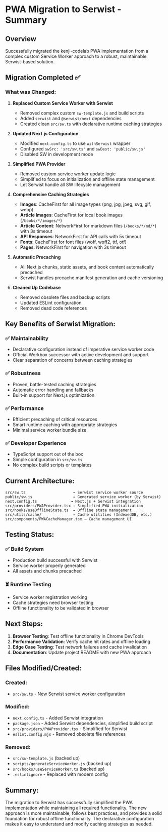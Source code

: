 # PWA Migration to Serwist - Summary

## Overview

Successfully migrated the kenji-codelab PWA implementation from a complex custom Service Worker approach to a robust, maintainable Serwist-based solution.

## Migration Completed ✅

### What was Changed:

1. **Replaced Custom Service Worker with Serwist**

    - Removed complex custom `sw-template.js` and build scripts
    - Added `serwist` and `@serwist/next` dependencies
    - Created clean `src/sw.ts` with declarative runtime caching strategies

2. **Updated Next.js Configuration**

    - Modified `next.config.ts` to use `withSerwist` wrapper
    - Configured `swSrc: 'src/sw.ts'` and `swDest: 'public/sw.js'`
    - Disabled SW in development mode

3. **Simplified PWA Provider**

    - Removed custom service worker update logic
    - Simplified to focus on initialization and offline state management
    - Let Serwist handle all SW lifecycle management

4. **Comprehensive Caching Strategies**

    - **Images**: CacheFirst for all image types (png, jpg, jpeg, svg, gif, webp)
    - **Article Images**: CacheFirst for local book images (`/books/*/images/*`)
    - **Article Content**: NetworkFirst for markdown files (`/books/*/md/*`) with 3s timeout
    - **API Responses**: NetworkFirst for API calls with 5s timeout
    - **Fonts**: CacheFirst for font files (woff, woff2, ttf, otf)
    - **Pages**: NetworkFirst for navigation with 3s timeout

5. **Automatic Precaching**

    - All Next.js chunks, static assets, and book content automatically precached
    - Serwist handles precache manifest generation and cache versioning

6. **Cleaned Up Codebase**
    - Removed obsolete files and backup scripts
    - Updated ESLint configuration
    - Removed dead code references

## Key Benefits of Serwist Migration:

### ✅ **Maintainability**

- Declarative configuration instead of imperative service worker code
- Official Workbox successor with active development and support
- Clear separation of concerns between caching strategies

### ✅ **Robustness**

- Proven, battle-tested caching strategies
- Automatic error handling and fallbacks
- Built-in support for Next.js optimization

### ✅ **Performance**

- Efficient precaching of critical resources
- Smart runtime caching with appropriate strategies
- Minimal service worker bundle size

### ✅ **Developer Experience**

- TypeScript support out of the box
- Simple configuration in `src/sw.ts`
- No complex build scripts or templates

## Current Architecture:

```
src/sw.ts                     → Serwist service worker source
public/sw.js                  → Generated service worker (by Serwist)
next.config.ts               → Next.js + Serwist integration
src/providers/PWAProvider.tsx → Simplified PWA initialization
src/hooks/useOfflineState.ts  → Offline state management
src/utils/cache/              → Cache utilities (IndexedDB, etc.)
src/components/PWACacheManager.tsx → Cache management UI
```

## Testing Status:

### ✅ **Build System**

- Production build successful with Serwist
- Service worker properly generated
- All assets and chunks precached

### ⏳ **Runtime Testing**

- Service worker registration working
- Cache strategies need browser testing
- Offline functionality to be validated in browser

## Next Steps:

1. **Browser Testing**: Test offline functionality in Chrome DevTools
2. **Performance Validation**: Verify cache hit rates and offline loading
3. **Edge Case Testing**: Test network failures and cache invalidation
4. **Documentation**: Update project README with new PWA approach

## Files Modified/Created:

### Created:

- `src/sw.ts` - New Serwist service worker configuration

### Modified:

- `next.config.ts` - Added Serwist integration
- `package.json` - Added Serwist dependencies, simplified build script
- `src/providers/PWAProvider.tsx` - Simplified for Serwist
- `eslint.config.mjs` - Removed obsolete file references

### Removed:

- `src/sw-template.js` (backed up)
- `scripts/generateServiceWorker.js` (backed up)
- `src/hooks/useServiceWorker.ts` (backed up)
- `.eslintignore` - Replaced with modern config

## Summary:

The migration to Serwist has successfully simplified the PWA implementation while maintaining all required functionality. The new approach is more maintainable, follows best practices, and provides a solid foundation for robust offline functionality. The declarative configuration makes it easy to understand and modify caching strategies as needed.
